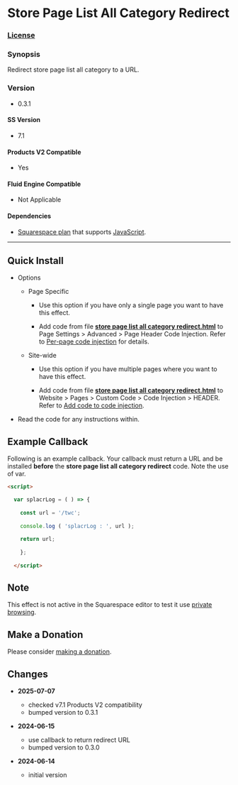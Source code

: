 # Store Page List All Category Redirect

### [License][1]

### Synopsis

Redirect store page list all category to a URL.

### Version

 * 0.3.1

#### SS Version

  * 7.1

#### Products V2 Compatible 

  * Yes

#### Fluid Engine Compatible

  * Not Applicable

#### Dependencies

  * [Squarespace plan][2] that supports [JavaScript][3].

---

## Quick Install

* Options

  * Page Specific
  
    * Use this option if you have only a single page you want to have this
      effect.
      
    * Add code from file **[store page list all category redirect.html][4]** to
      Page Settings > Advanced > Page Header Code Injection. Refer to [Per-page
      code injection][5] for details.
      
  * Site-wide
  
    * Use this option if you have multiple pages where you want to have this
      effect.
      
    * Add code from file **[store page list all category redirect.html][4]** to
      Website > Pages > Custom Code > Code Injection > HEADER. Refer to [Add
      code to code injection][6].
      
* Read the code for any instructions within.

## Example Callback

Following is an example callback. Your callback must return a URL and be
installed **before** the **store page list all category redirect** code. Note
the use of var.

```html
<script>

  var splacrLog = ( ) => {
  
    const url = '/twc';
    
    console.log ( 'splacrLog : ', url );
    
    return url;
    
    };
    
  </script>
```

## Note

This effect is not active in the Squarespace editor to test it use [private
browsing][7].

## Make a Donation

Please consider [making a donation][8].

## Changes

* **2025-07-07**

  * checked v7.1 Products V2 compatibility
  * bumped version to 0.3.1
  
* **2024-06-15**

  * use callback to return redirect URL
  * bumped version to 0.3.0
  
* **2024-06-14**

  * initial version

[1]: https://github.com/tomsWebConsulting/twcsl/blob/main/LICENSE.txt#L1
[2]: https://www.squarespace.com/pricing
[3]: https://en.wikipedia.org/wiki/JavaScript
[4]: store%20page%20list%20all%20category%20redirect.html#L1
[5]: https://support.squarespace.com/hc/en-us/articles/205815908-Using-code-injection#toc-per-page-code-injection
[6]: https://support.squarespace.com/hc/en-us/articles/205815908-Using-code-injection#toc-add-code-to-code-injection
[7]: https://support.squarespace.com/hc/en-us/articles/207099587-Using-private-browsing-or-incognito-mode
[8]: https://github.com/tomsWebConsulting/twcsl#make-a-donation
